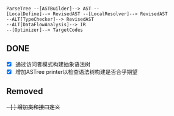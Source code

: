 
``` 

ParseTree --[ASTBuilder]--> AST -- 
[LocalDefine]--> RevisedAST --[LocalResolver]--> RevisedAST
--ALT[TypeChecker]--> RevisedAST
--ALT[DataFlowAnalysis]--> IR
--[Optimizer]--> TargetCodes

```

## DONE
- [x] 通过访问者模式构建抽象语法树
- [x] 增加ASTree printer以检查语法树构建是否合乎期望

## Removed
~~- [ ] 增加类和接口定义~~